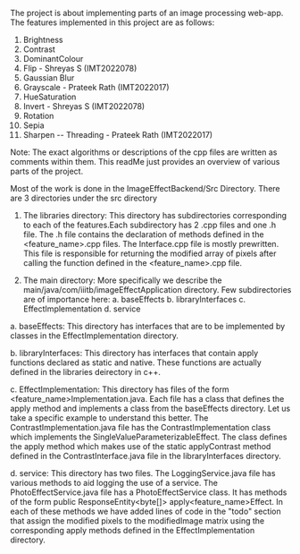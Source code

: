 The project is about implementing parts of an image processing web-app.
The features implemented in this project are as follows:
1. Brightness
2. Contrast
3. DominantColour
4. Flip - Shreyas S (IMT2022078)
5. Gaussian Blur
6. Grayscale - Prateek Rath (IMT2022017)
7. HueSaturation
8. Invert - Shreyas S (IMT2022078)
9. Rotation
10. Sepia
11. Sharpen
-- Threading - Prateek Rath (IMT2022017)

Note: The exact algorithms or descriptions of the cpp files are written as comments within them. This readMe just provides an overview of various parts of the project.

Most of the work is done in the ImageEffectBackend/Src Directory. 
There are 3 directories under the src directory

1. The libraries directory:
This directory has subdirectories corresponding to each of the features.Each subdirectory has 2 .cpp files and one .h file.
The .h file contains the declaration of methods defined in the <feature_name>.cpp files. The <name>Interface.cpp file is mostly prewritten.
This file is responsible for returning the modified array of pixels after calling the function defined in the <feature_name>.cpp file.


3. The main directory:
More specifically we describe the main/java/com/iiitb/imageEffectApplication directory. 
Few subdirectories are of importance here:
	a. baseEffects
	b. libraryInterfaces
	c. EffectImplementation
	d. service

a. baseEffects:
This directory has interfaces that are to be implemented by classes in the EffectImplementation directory.

b. libraryInterfaces:
This directory has interfaces that contain apply functions declared as static and native. These functions are actually defined in the libraries deirectory in c++.

c. EffectImplementation:
This directory has files of the form <feature_name>Implementation.java. Each file has a class that defines the apply method and implements a class from the baseEffects directory.
Let us take a specific example to understand this better. The ContrastImplementation.java file has the ContrastImplementation class which implements the SingleValueParameterizableEffect. 
The class defines the apply method which makes use of the static applyContrast method defined in the ContrastInterface.java file in the libraryInterfaces directory.

d. service:
This directory has two files.
The LoggingService.java file has various methods to aid logging the use of a service.
The PhotoEffectService.java file has a PhotoEffectService class. It has methods of the form public ResponseEntity<byte[]> apply<feature_name>Effect. 
In each of these methods we have added lines of code in the "todo" section that assign the modified pixels to the modifiedImage matrix using the 
corresponding apply methods defined in the EffectImplementation directory.


